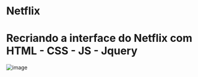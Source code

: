 # Netflix
# Recriando a interface do Netflix com HTML - CSS - JS - Jquery
![image](https://github.com/cristiancfe/Netflix/assets/32318124/8aaa4c60-3eea-488d-81c1-fa386d725458)
